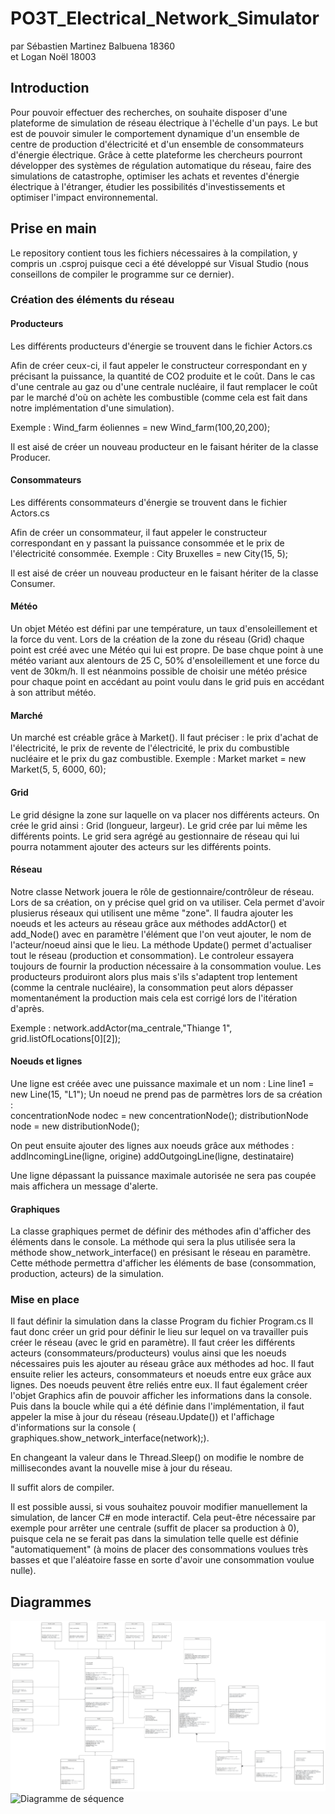 # PO3T_Electrical_Network_Simulator
par Sébastien Martinez Balbuena 18360  
  et   Logan Noël 18003 

## Introduction 
Pour pouvoir effectuer des recherches, on souhaite disposer d'une plateforme de simulation de réseau électrique à l'échelle d'un pays. Le but est de pouvoir simuler le comportement dynamique d'un ensemble de centre de production d'électricité et d'un ensemble de consommateurs d'énergie électrique. Grâce à cette plateforme les chercheurs pourront développer des systèmes de régulation automatique du réseau, faire des simulations de catastrophe, optimiser les achats et reventes d'énergie électrique à l'étranger, étudier les possibilités d'investissements et optimiser l'impact environnemental.

## Prise en main 

Le repository contient tous les fichiers nécessaires à la compilation, y compris un .csproj puisque ceci a été développé sur Visual Studio (nous conseillons de compiler le programme sur ce dernier). 

### Création des éléments du réseau 
#### Producteurs

Les différents producteurs d'énergie se trouvent dans le fichier Actors.cs  

Afin de créer ceux-ci, il faut appeler le constructeur correspondant en y précisant la puissance, la quantité de CO2 produite et le coût. Dans le cas d'une centrale au gaz ou d'une centrale nucléaire, il faut remplacer le coût par le marché d'où on achète les combustible (comme cela est fait dans notre implémentation d'une simulation). 

Exemple :
Wind_farm éoliennes = new Wind_farm(100,20,200);

Il est aisé de créer un nouveau producteur en le faisant hériter de la classe Producer.

#### Consommateurs 

Les différents consommateurs d'énergie se trouvent dans le fichier Actors.cs 

Afin de créer un consommateur, il faut appeler le constructeur correspondant en y passant la puissance consommée et le prix de l'électricité consommée.
Exemple : 
City Bruxelles = new City(15, 5);

Il est aisé de créer un nouveau producteur en le faisant hériter de la classe Consumer.

#### Météo 
Un objet Météo est défini par une température, un taux d'ensoleillement et la force du vent. Lors de la création de la zone du réseau (Grid) chaque point est créé avec une Météo qui lui est propre. De base chque point à une météo variant aux alentours de 25 C, 50% d'ensoleillement et une force du vent de 30km/h. Il est néanmoins possible de choisir une météo présice pour chaque point en accédant au point voulu dans le grid puis en accédant à son attribut météo. 

#### Marché 
Un marché est créable grâce à Market(). Il faut préciser : le prix d'achat de l'électricité, le prix de revente de l'électricité, le prix du combustible nucléaire et le prix du gaz combustible. 
Exemple : Market market = new Market(5, 5, 6000, 60);

#### Grid
Le grid désigne la zone sur laquelle on va placer nos différents acteurs. On crée le grid ainsi : Grid (longueur, largeur). Le grid crée par lui même les différents points. Le grid sera agrégé au gestionnaire de réseau qui lui pourra notamment ajouter des acteurs sur les différents points.

#### Réseau
Notre classe Network jouera le rôle de gestionnaire/contrôleur de réseau. Lors de sa création, on y précise quel grid on va utiliser. Cela permet d'avoir plusierus réseaux qui utilisent une même "zone". Il faudra ajouter les noeuds et les acteurs au réseau grâce aux méthodes addActor() et add_Node() avec en paramètre l'élément que l'on veut ajouter, le nom de l'acteur/noeud ainsi que le lieu.
La méthode Update() permet d'actualiser tout le réseau (production et consommation). Le controleur essayera toujours de fournir la production nécessaire à la consommation voulue. Les producteurs produiront alors plus mais s'ils s'adaptent trop lentement (comme la centrale nucléaire), la consommation peut alors dépasser momentanément la production mais cela est corrigé lors de l'itération d'après. 

Exemple : 
network.addActor(ma_centrale,"Thiange 1", grid.listOfLocations[0][2]);

#### Noeuds et lignes 
Une ligne est créée avec une puissance maximale et un nom :  Line line1 = new Line(15, "L1");
Un noeud ne prend pas de parmètres lors de sa création :  
concentrationNode nodec = new concentrationNode();
distributionNode node = new distributionNode();

On peut ensuite ajouter des lignes aux noeuds grâce aux méthodes : 
addIncomingLine(ligne, origine)
addOutgoingLine(ligne, destinataire)

Une ligne dépassant la puissance maximale autorisée ne sera pas coupée mais affichera un message d'alerte. 

#### Graphiques 
La classe graphiques permet de définir des méthodes afin d'afficher des éléments dans le console. La méthode qui sera la plus utilisée sera la méthode show_network_interface() en présisant le réseau en paramètre. Cette méthode permettra d'afficher les éléments de base (consommation, production, acteurs) de la simulation. 
### Mise en place 
Il faut définir la simulation dans la classe Program du fichier Program.cs
Il faut donc créer un grid pour définir le lieu sur lequel on va travailler puis créer le réseau (avec le grid en paramètre). Il faut créer les différents acteurs (consommateurs/producteurs) voulus ainsi que les noeuds nécessaires puis les ajouter au réseau grâce aux méthodes ad hoc. Il faut ensuite relier les acteurs, consommateurs et noeuds entre eux grâce aux lignes. Des noeuds peuvent être reliés entre eux. 
Il faut également créer l'objet Graphics afin de pouvoir afficher les informations dans la console. Puis dans la boucle while qui a été définie dans l'implémentation, il faut appeler la mise à jour du réseau (réseau.Update()) et l'affichage d'informations sur la console (           graphiques.show_network_interface(network);).

En changeant la valeur dans le Thread.Sleep() on modifie le nombre de millisecondes avant la nouvelle mise à jour du réseau. 

Il suffit alors de compiler. 

Il est possible aussi, si vous souhaitez pouvoir modifier manuellement la simulation, de lancer C# en mode interactif. Cela peut-être nécessaire par exemple pour arrêter une centrale (suffit de placer sa production à 0), puisque cela ne se ferait pas dans la simulation telle quelle est définie "automatiquement" (à moins de placer des consommations voulues très basses et que l'aléatoire fasse en sorte d'avoir une consommation voulue nulle). 

## Diagrammes 

![Diagramme de classes](https://github.com/Seb1903/PO3T_Electrical_Network_Simulator/blob/main/Diagramme_de_classes.png)   
![Diagramme de séquence](https://github.com/Seb1903/PO3T_Electrical_Network_Simulator/blob/main/Diagramme_de%20_s%C3%A9quence.png)  
